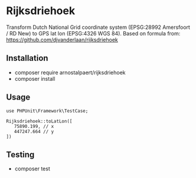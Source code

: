 # Rijksdriehoek
Transform Dutch National Grid coordinate system (EPSG:28992 Amersfoort / RD New) to GPS lat lon (EPSG:4326 WGS 84).
Based on formula from: https://github.com/djvanderlaan/rijksdriehoek


## Installation
* composer require arnostalpaert/rijksdriehoek
* composer install

## Usage
``` use PHPUnit\Framework\TestCase; ```
```
Rijksdriehoek::toLatLon([
   75890.199, // x
   447247.664 // y
])
```
## Testing
* composer test
